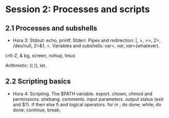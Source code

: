 # Session 2: Processes and scripts

## 2.1 Processes and subshells

- Hora 3: Stdout: echo, printf. Stderr. Pipes and redirection: |, >, >>, 2>, /dev/null, 2>&1, <. Variables and subshells: var=, ${var}, var=$(whatever). 

crtl-Z, & bg, screen, nohup, tmux

Arithmetic: (( )), let. 



## 2.2 Scripting basics

- Hora 4: Scripting. The $PATH variable. export. chown, chmod and permissions. shebang. comments. input parameters. output status (exit and $?). if then else fi and logical operators. for in ; do done; while; do done; continue, break; 
